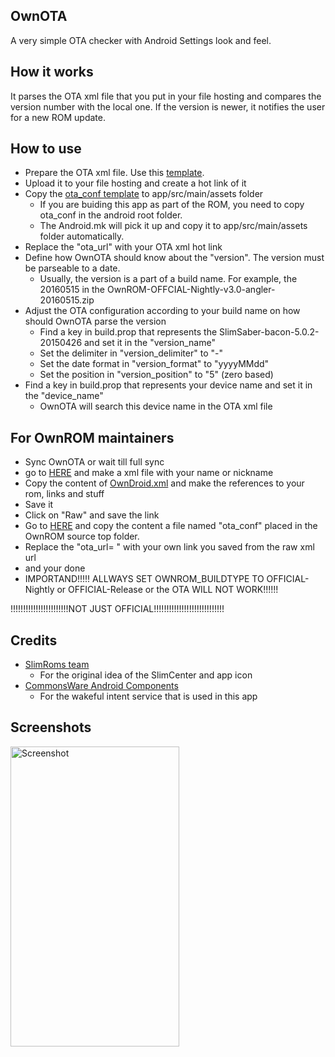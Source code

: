 OwnOTA
-------
A very simple OTA checker with Android Settings look and feel.

How it works
------------
It parses the OTA xml file that you put in your file hosting and compares the version number with the local one.
If the version is newer, it notifies the user for a new ROM update.

How to use
----------
* Prepare the OTA xml file. Use this [template](https://raw.githubusercontent.com/OwnROM-Devices/OTA/master/Maintainers/OwnDroid.xml).
* Upload it to your file hosting and create a hot link of it
* Copy the [ota_conf template](https://raw.githubusercontent.com/OwnROM/packages_apps_OwnOTA/own-mm/examples/ota_conf) to app/src/main/assets folder
  * If you are buiding this app as part of the ROM, you need to copy ota_conf in the android root folder.
  * The Android.mk will pick it up and copy it to app/src/main/assets folder automatically.
* Replace the "ota_url" with your OTA xml hot link
* Define how OwnOTA should know about the "version". The version must be parseable to a date.
  * Usually, the version is a part of a build name. For example, the 20160515 in the OwnROM-OFFCIAL-Nightly-v3.0-angler-20160515.zip
* Adjust the OTA configuration according to your build name on how should OwnOTA parse the version
  * Find a key in build.prop that represents the SlimSaber-bacon-5.0.2-20150426 and set it in the "version_name"
  * Set the delimiter in "version_delimiter" to "-"
  * Set the date format in "version_format" to "yyyyMMdd"
  * Set the position in "version_position" to "5" (zero based)
* Find a key in build.prop that represents your device name and set it in the "device_name"
  * OwnOTA will search this device name in the OTA xml file

For OwnROM maintainers
-------
* Sync OwnOTA or wait till full sync
* go to [HERE](https://github.com/OwnROM-Devices/OTA/tree/master/Maintainers) and make a xml file with your name or nickname
* Copy the content of [OwnDroid.xml](https://raw.githubusercontent.com/OwnROM-Devices/OTA/master/Maintainers/OwnDroid.xml) and make the references to your rom, links and stuff
* Save it
* Click on "Raw" and save the link
* Go to [HERE](https://raw.githubusercontent.com/OwnROM/packages_apps_OwnOTA/own-mm/examples/ota_conf) and copy the content a file named "ota_conf" placed in the OwnROM source top folder.
* Replace the "ota_url= " with your own link you saved from the raw xml url
* and your done
* IMPORTAND!!!!!
ALLWAYS SET OWNROM_BUILDTYPE TO OFFICIAL-Nightly or OFFICIAL-Release or the OTA WILL NOT WORK!!!!!!

!!!!!!!!!!!!!!!!!!!!!!!NOT JUST OFFICIAL!!!!!!!!!!!!!!!!!!!!!!!!!!!!

Credits
-------
* [SlimRoms team](http://Slimroms.net/)
  * For the original idea of the SlimCenter and app icon
* [CommonsWare Android Components](https://github.com/commonsguy/cwac-wakeful)
  * For the wakeful intent service that is used in this app

Screenshots
-----------
<img alt="Screenshot"
   width="270" height="480" 
   src="https://raw.githubusercontent.com/SlimSaber/packages_apps_SlimOTA/lp5.0/screenshots/Screenshot_20150505_1317.png" />
